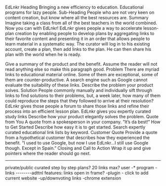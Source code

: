 EdLnkr
Heading
Bringing a new efficiency to education.  Educational programs for lazy people.
Sub-Heading
People who are not very keen on content creation, but know where all the best resources are. 
Summary
Imagine taking a class from all of the best teachers in the world combined.  Now you can with EdLnkr!
EdLnkr gives people a way to accelerate lesson-plan creation by enabling people to develop plans by aggregating links to their favorite content and presenting it in an order that allows people to learn material in a systematic way.
The curator will log in to his existing account, create a plan, then add links to the plan.  He can then share his plan with the world when he is ready.

Give a summary of the product and the benefit. Assume the reader will not read anything else so make this paragraph good.
Problem
There are myriad links to educational material online. Some of them are exceptional, some of them are counter-productive.  A search engine such as Google cannot evaluate the suitability of these links.
Describe the problem your product solves.
Solution
People commonly manually and individually sift through links to find solutions to their problems, but, a week later, how many of them could reproduce the steps that they followed to arrive at their resolution?  EdLnkr gives those people a forum to share those links and refine their process into an efficient lesson plan.
EdLnkr gives you expertly curated study links
Describe how your product elegantly solves the problem.
Quote from You
A quote from a spokesperson in your company.
”It’s da best!”
How to Get Started
Describe how easy it is to get started.
Search expertly curated educational link lists by keyword. 
Customer Quote
Provide a quote from a hypothetical customer that describes how they experienced the benefit.
“I used to use Google, but now I use EdLnkr...I still use Google though.  Except in Spain.”
Closing and Call to Action
Wrap it up and give pointers where the reader should go next.

______________________
private/public 
curated step by step plans?
20 links max?
user -* program *-* links
--------adttnl features:
links open in frame?
-plugin - click to add current website
-up/downvoting links
-chrome extension



